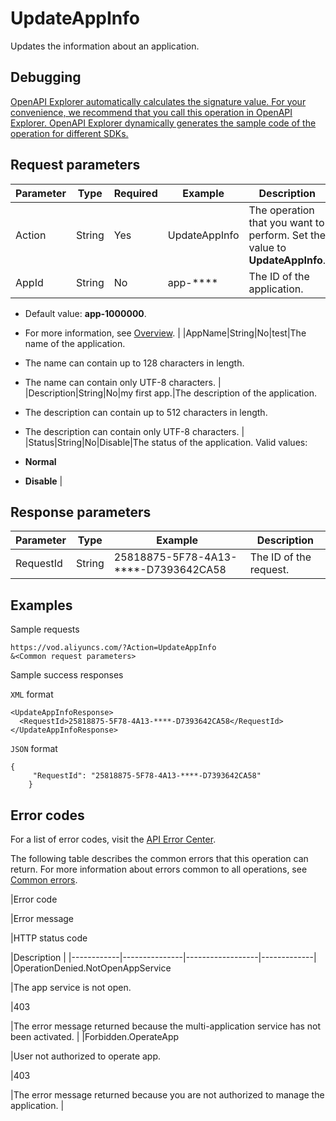 # UpdateAppInfo

Updates the information about an application.

## Debugging

[OpenAPI Explorer automatically calculates the signature value. For your convenience, we recommend that you call this operation in OpenAPI Explorer. OpenAPI Explorer dynamically generates the sample code of the operation for different SDKs.](https://api.aliyun.com/#product=vod&api=UpdateAppInfo&type=RPC&version=2017-03-21)

## Request parameters

|Parameter|Type|Required|Example|Description|
|---------|----|--------|-------|-----------|
|Action|String|Yes|UpdateAppInfo|The operation that you want to perform. Set the value to **UpdateAppInfo**. |
|AppId|String|No|app-\*\*\*\*|The ID of the application.

 -   Default value: **app-1000000**.
-   For more information, see [Overview](~~113600~~). |
|AppName|String|No|test|The name of the application.

 -   The name can contain up to 128 characters in length.
-   The name can contain only UTF-8 characters. |
|Description|String|No|my first app.|The description of the application.

 -   The description can contain up to 512 characters in length.
-   The description can contain only UTF-8 characters. |
|Status|String|No|Disable|The status of the application. Valid values:

 -   **Normal**
-   **Disable** |

## Response parameters

|Parameter|Type|Example|Description|
|---------|----|-------|-----------|
|RequestId|String|25818875-5F78-4A13-\*\*\*\*-D7393642CA58|The ID of the request. |

## Examples

Sample requests

```
https://vod.aliyuncs.com/?Action=UpdateAppInfo
&<Common request parameters>
```

Sample success responses

`XML` format

```
<UpdateAppInfoResponse>
  <RequestId>25818875-5F78-4A13-****-D7393642CA58</RequestId>
</UpdateAppInfoResponse>
```

`JSON` format

```
{
     "RequestId": "25818875-5F78-4A13-****-D7393642CA58"
    }
```

## Error codes

For a list of error codes, visit the [API Error Center](https://error-center.alibabacloud.com/status/product/vod).

The following table describes the common errors that this operation can return. For more information about errors common to all operations, see [Common errors](https://help.aliyun.com/document_detail/52841.html?spm=a2c4g.11186623.2.17.72657c55cS5tmj).

|Error code

|Error message

|HTTP status code

|Description |
|------------|---------------|------------------|-------------|
|OperationDenied.NotOpenAppService

|The app service is not open.

|403

|The error message returned because the multi-application service has not been activated. |
|Forbidden.OperateApp

|User not authorized to operate app.

|403

|The error message returned because you are not authorized to manage the application. |

